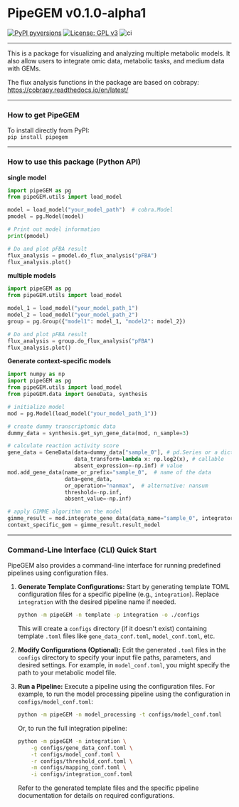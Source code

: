 # PipeGEM v0.1.0-alpha1
[![PyPI pyversions](https://img.shields.io/pypi/pyversions/biodbs.svg)](https://pypi.python.org/pypi/pipeGEM/)
[![License: GPL v3](https://img.shields.io/badge/License-GPLv3-blue.svg)](https://www.gnu.org/licenses/gpl-3.0)
![ci](https://github.com/qwerty239qwe/pipeGEM/actions/workflows/ci.yml/badge.svg)
___
This is a package for visualizing and analyzing multiple metabolic models. 
It also allow users to integrate omic data, metabolic tasks, and medium data with GEMs. 

The flux analysis functions in the package are based on cobrapy: 
https://cobrapy.readthedocs.io/en/latest/
___
### How to get PipeGEM
To install directly from PyPI:
<br>
`pip install pipegem`
___
### How to use this package (Python API)
**single model**
```python
import pipeGEM as pg
from pipeGEM.utils import load_model

model = load_model("your_model_path")  # cobra.Model
pmodel = pg.Model(model)

# Print out model information
print(pmodel)

# Do and plot pFBA result
flux_analysis = pmodel.do_flux_analysis("pFBA")
flux_analysis.plot()
```


**multiple models**
```python
import pipeGEM as pg
from pipeGEM.utils import load_model

model_1 = load_model("your_model_path_1")
model_2 = load_model("your_model_path_2")
group = pg.Group({"model1": model_1, "model2": model_2})

# Do and plot pFBA result
flux_analysis = group.do_flux_analysis("pFBA")
flux_analysis.plot()
```

**Generate context-specific models**
```python
import numpy as np
import pipeGEM as pg
from pipeGEM.utils import load_model
from pipeGEM.data import GeneData, synthesis

# initialize model
mod = pg.Model(load_model("your_model_path_1"))

# create dummy transcriptomic data
dummy_data = synthesis.get_syn_gene_data(mod, n_sample=3)

# calculate reaction activity score
gene_data = GeneData(data=dummy_data["sample_0"], # pd.Series or a dict
                     data_transform=lambda x: np.log2(x), # callable
                     absent_expression=-np.inf) # value
mod.add_gene_data(name_or_prefix="sample_0",  # name of the data
                  data=gene_data, 
                  or_operation="nanmax",  # alternative: nansum
                  threshold=-np.inf, 
                  absent_value=-np.inf)

# apply GIMME algorithm on the model
gimme_result = mod.integrate_gene_data(data_name="sample_0", integrator="GIMME")
context_specific_gem = gimme_result.result_model

```

___

### Command-Line Interface (CLI) Quick Start

PipeGEM also provides a command-line interface for running predefined pipelines using configuration files.

1.  **Generate Template Configurations:**
    Start by generating template TOML configuration files for a specific pipeline (e.g., `integration`). Replace `integration` with the desired pipeline name if needed.

    ```bash
    python -m pipeGEM -n template -p integration -o ./configs
    ```
    This will create a `configs` directory (if it doesn't exist) containing template `.toml` files like `gene_data_conf.toml`, `model_conf.toml`, etc.

2.  **Modify Configurations (Optional):**
    Edit the generated `.toml` files in the `configs` directory to specify your input file paths, parameters, and desired settings. For example, in `model_conf.toml`, you might specify the path to your metabolic model file.

3.  **Run a Pipeline:**
    Execute a pipeline using the configuration files. For example, to run the model processing pipeline using the configuration in `configs/model_conf.toml`:

    ```bash
    python -m pipeGEM -n model_processing -t configs/model_conf.toml
    ```

    Or, to run the full integration pipeline:

    ```bash
    python -m pipeGEM -n integration \
        -g configs/gene_data_conf.toml \
        -t configs/model_conf.toml \
        -r configs/threshold_conf.toml \
        -m configs/mapping_conf.toml \
        -i configs/integration_conf.toml
    ```

    Refer to the generated template files and the specific pipeline documentation for details on required configurations.